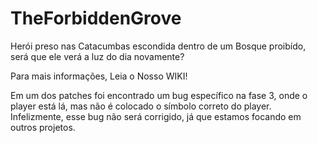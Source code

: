 # TheForbiddenGrove
Herói preso nas Catacumbas escondida dentro de um Bosque proibído, será que ele verá a luz do dia novamente?

Para mais informações, Leia o Nosso WIKI!

Em um dos  patches foi encontrado um bug específico na fase 3, onde o player está lá, mas não é colocado o símbolo correto do player. Infelizmente, esse bug não será corrigido, já que estamos focando em outros projetos. 
